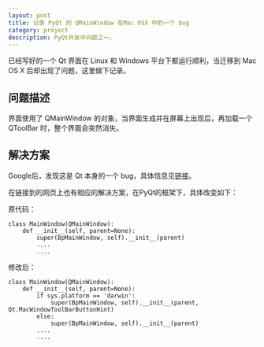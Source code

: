 ```yaml
---
layout: post
title: 记录 PyQt 的 QMainWindow 在Mac OSX 中的一个 bug
category: project
description: PyQt开发中问题之一。
---
```


已经写好的一个 Qt 界面在 Linux 和 Windows 平台下都运行顺利，当迁移到 Mac OS X 后却出现了问题，这里做下记录。

## 问题描述
界面使用了 QMainWindow 的对象，当界面生成并在屏幕上出现后，再加载一个 QToolBar 时，整个界面会突然消失。

## 解决方案
Google后，发现这是 Qt 本身的一个 bug，具体信息见[链接][L0]。

在链接到的网页上也有相应的解决方案，在PyQt的框架下，具体改变如下：

原代码：

    class MainWindow(QMainWindow):
        def __init__(self, parent=None):
            super(BpMainWindow, self).__init__(parent)
            ....
            ....

修改后：

    class MainWindow(QMainWindow):
        def __init__(self, parent=None):
            if sys.platform == 'darwin':
                super(BpMainWindow, self).__init__(parent, Qt.MacWindowToolBarButtonHint)
            else:
                super(BpMainWindow, self).__init__(parent)
            ....
            ....


[L0]: https://bugreports.qt-project.org/browse/QTBUG-4300 "Adding a QToolBar to a shown QMainWindow will hide the QMainWindow"

